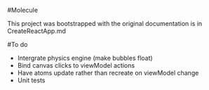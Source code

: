 #Molecule

This project was bootstrapped with the original documentation is in CreateReactApp.md

#To do

- Intergrate physics engine (make bubbles float)
- Bind canvas clicks to viewModel actions
- Have atoms update rather than recreate on viewModel change
- Unit tests